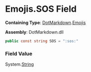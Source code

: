 # Emojis\.SOS Field

**Containing Type**: [DotMarkdown](../../README.md)\.[Emojis](../README.md)

**Assembly**: DotMarkdown\.dll

```csharp
public const string SOS = ":sos:"
```

### Field Value

System\.[String](https://docs.microsoft.com/en-us/dotnet/api/system.string)